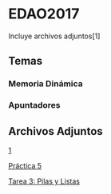# EDAO2017

Incluye archivos adjuntos[1]

## Temas
  ### Memoria Dinámica
  ### Apuntadores






## Archivos Adjuntos 
[1](https://github.com/luisfergromo/EDAO2017/blob/master/README.md#archivos-adjuntos)

[Práctica 5](https://github.com/luisfergromo/EDAO2017/files/1457896/Practica5.1.pdf)

[Tarea 3: Pilas y Listas](https://github.com/luisfergromo/EDAO2017/files/1458073/Tarea.3.-.Pilas.y.Filas.pdf)
